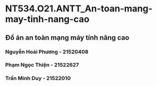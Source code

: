 # NT534.O21.ANTT_An-toan-mang-may-tinh-nang-cao

## Đồ án an toàn mạng máy tính nâng cao
### Nguyễn Hoài Phương - 21520408
### Phạm Ngọc Thiện - 21522627
### Trần Minh Duy - 21522010
